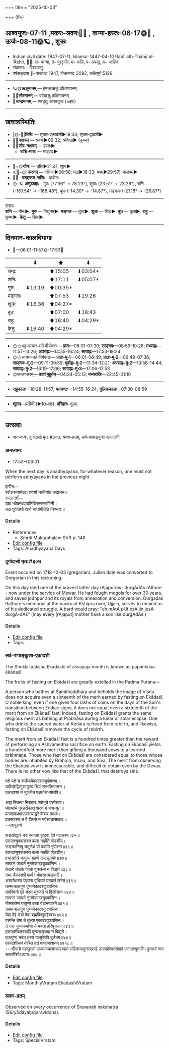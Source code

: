 +++
title = "2025-10-03"

+++
(चि॰)
## आश्वयुजः-07-11  ,मकरः-श्रवणः🌛🌌  ,  कन्या-हस्तः-06-17🌞🌌  ,  ऊर्जः-08-11🌞🪐  , शुक्रः
- Indian civil date: 1947-07-11, Islamic: 1447-04-10 Rabīʿ ath-Thānī/ al-ʾĀkhir, 🌌🌞: सं- कन्या, तं- पुरट्टासि, म- कन्नि, प- अस्सू, अ- आहिन
- संवत्सरः - विश्वावसुः
- वर्षसङ्ख्या 🌛- शकाब्दः 1947, विक्रमाब्दः 2082, कलियुगे 5126
___________________
- 🪐🌞**ऋतुमानम्** — हेमन्तऋतुः दक्षिणायनम्
- 🌌🌞**सौरमानम्** — वर्षऋतुः दक्षिणायनम्
- 🌛**चान्द्रमानम्** — शरदृतुः आश्वयुजः (≈इषः)
___________________


## खचक्रस्थितिः
- |🌞-🌛|**तिथिः** — शुक्ल-एकादशी►18:33; शुक्ल-द्वादशी►  
- 🌌🌛**नक्षत्रम्** — श्रवणः►09:32; श्रविष्ठा► (कुम्भः)  
- 🌌🌞**सौर-नक्षत्रम्** — हस्तः►  
  - **राशि-मासः** — भाद्रपदः► 
___________________
- 🌛+🌞**योगः** — धृतिः►21:41; शूलः►  
- २|🌛-🌞|**करणम्** — वणिजा►06:58; भद्रा►18:33; बवम्►29:57!; बालवम्►  
- 🌌🌛- **चन्द्राष्टम-राशिः**—कर्कटः  
- 🌞-🪐 **अमूढग्रहाः** - गुरुः (77.36° → 78.23°), शुक्रः (23.51° → 23.26°), शनिः (-167.54° → -166.48°), बुधः (-14.30° → -14.87°), मङ्गलः (-27.18° → -26.87°)
___________________
राशयः  
**शनि** — मीनः►. **गुरु** — मिथुनम्►. **मङ्गल** — तुला►. **शुक्र** — सिंहः►. **बुध** — तुला►. **राहु** — कुम्भः►. **केतु** — सिंहः►. 
___________________


## दिनमान-कालविभागाः
- 🌅—06:01-11:57🌞-17:53🌇  

|      |⬇     |⬆     |⬇     |
|------|-----|-----|------|
|चन्द्रः|     |⬆15:05 |⬇03:04*|
|शनिः   |     |⬆17:11 |⬇05:07*|
|गुरुः  |⬇13:19 |⬆00:35*|     |
|मङ्गलः |     |⬆07:53 |⬇19:26 |
|शुक्रः |⬇16:36 |⬆04:27*|     |
|बुधः   |     |⬆07:00 |⬇18:43 |
|राहुः  |     |⬆16:40 |⬇04:29*|
|केतुः  |⬇16:40 |⬆04:29*|     |
___________________
- 🌞⚝भट्टभास्कर-मते वीर्यवन्तः— **प्रातः**—06:01-07:30; **साङ्गवः**—08:59-10:28; **मध्याह्नः**—11:57-13:26; **अपराह्णः**—14:55-16:24; **सायाह्नः**—17:53-19:24  
- 🌞⚝सायण-मते वीर्यवन्तः— **प्रातः-मु॰1**—06:01-06:49; **प्रातः-मु॰2**—06:49-07:36; **साङ्गवः-मु॰2**—09:11-09:59; **पूर्वाह्णः-मु॰2**—11:34-12:21; **अपराह्णः-मु॰2**—13:56-14:44; **सायाह्नः-मु॰2**—16:19-17:06; **सायाह्नः-मु॰3**—17:06-17:53  
- 🌞कालान्तरम्— **ब्राह्मं मुहूर्तम्**—04:24-05:13; **मध्यरात्रिः**—22:45-01:10  
___________________
- **राहुकालः**—10:28-11:57; **यमघण्टः**—14:55-16:24; **गुलिककालः**—07:30-08:59  
___________________
- **शूलम्**—प्रतीची (►10:46); **परिहारः**–गुडम्  
___________________

## उत्सवाः
- अनध्यायः, दुर्गादासो मृतः #३०७, श्रवण-व्रतम्, सर्व-पापाङ्कुशा-एकादशी
### अनध्यायः
- 17:53→06:01



When the next day is anadhyayana, for whatever reason, one must not perform adhyayana in the previous night.

हारीतः—  
श्वोऽनध्यायेऽद्य शर्वर्यां नाधीयीत कदाचन॥  
कालादर्शे—  
यदा भवेदनध्यायतिथिरुत्तरभागिनी।  
तदा पूर्वतिथौ रात्रौ नाधीयीतेति निश्चयः॥



#### Details
- References
  - Smriti Muktaphalam SVR p.  148
- [Edit config file](https://github.com/jyotisham/adyatithi/blob/master/time_focus/adhyayana/description_only/anadhyAyaH~pUrvarAtrau.toml)
- Tags: Anadhyayana Days


### दुर्गादासो मृतः #३०७

Event occured on 1718-10-03 (gregorian). Julian date was converted to Gregorian in this reckoning. 

On this day died one of the bravest latter day rAjaputras- durgAdAs rAthore - now under the service of Mewar. He had fought mogols for over 30 years, and saved jodhpur and its royals from annexation and conversion. Durgadas Rathore's memorial at the banks of Kshipra river, Ujjain, serves to remind us of his dedicated struggle. A bard would pray: "eh mAtA pUt esA jin jesA durgA-dAs" (may every [rAjaput] mother have a son like durgAdAs.)

#### Details
- [Edit config file](https://github.com/jyotisham/adyatithi/blob/master/mahApuruSha/xatra-later/julian/day/09/22/durgAdAso_mRtaH.toml)
- Tags: 


### सर्व-पापाङ्कुशा-एकादशी



The Shukla-paksha Ekadashi of āśvayuja month is known as pāpāṅkuśā-ēkādaśī.

The fruits of fasting on Ekādaśī are greatly extolled in the Padma Purana—

A person who bathes at Śaṃkhoddhāra and beholds the image of Viṣṇu does not acquire even a sixteenth of the merit earned by fasting on Ekādaśī. O noble king, even if one gives four lakhs of coins on the days of the Sun's transition between Zodiac signs, it does not equal even a sixteenth of the merit from an Ekādaśī fast! Indeed, fasting on Ekādaśī grants the same religious merit as bathing at Prabhāsa during a lunar or solar eclipse. One who drinks the sacred water at Kedāra is freed from rebirth, and likewise, fasting on Ekādaśī removes the cycle of rebirth. 

The merit from an Ekādaśī fast is a hundred times greater than the reward of performing an Ashvamedha sacrifice on earth. Fasting on Ekādaśī yields a hundredfold more merit than gifting a thousand cows to a learned brāhmaṇa. Those who fast on Ekādaśī are considered equal to those whose bodies are inhabited by Brahma, Viṣṇu, and Śiva. The merit from observing the Ekādaśī vow is immeasurable, and difficult to obtain even by the Devas. There is no other vow like that of the Ekādaśī, that destroys sins.

पक्षे पक्षे च कर्तव्यमेकादश्यामुपोषणम्।  
यदीच्छेद्विष्णुसायुज्यं श्रियं सन्ततिमात्मनः।  
एकादश्यां न भुञ्जीत पक्षयोरुभयोरपि॥  
  
अद्य स्थित्वा निराहारः श्वोभूते परमेश्वर।  
भोक्ष्यामि पुण्डरीकाक्ष शरणं मे भवाच्युत॥  
प्रमादादथवाऽऽलस्याद्धरे केशव माधव।  
व्रतस्यास्य च वै विघ्नो न भवेत्त्वत्प्रसादतः॥  
--पद्मपुराणे  
  
शङ्खोद्धारे नरः स्नात्वा दृष्ट्वा देवं गदाधरम्॥३५॥  
एकादश्युपवासस्य कलां नार्हति षोडशीम्।  
सङ्क्रान्तिषु चतुर्लक्षं यो ददाति नृपोत्तम॥३६॥  
एकादश्युपवासस्य कलां नार्हति षोडशीम्।  
प्रभासक्षेत्रे यत्पुण्यं ग्रहणे चन्द्रसूर्ययोः॥३७॥  
तत्फलं जायते नूनमेकादश्युपवासिनः।  
केदारे चोदकं पीत्वा पुनर्जन्म न विद्यते॥३८॥  
तथा चैकादशी पार्थ गर्भवासक्षयङ्करी।  
अश्वमेधस्य यज्ञस्य पृथिव्यां यत्फलं लभेत्॥३९॥  
तस्माच्छतगुणं पुण्यमेकादश्युपवासिनः।  
तपस्विनो गृहे यस्य भुञ्जते च द्विजोत्तमाः॥४०॥  
तत्फलं जायते नूनमेकादश्युपवासिनः।  
गोसहस्रेण यत्पुण्यं दत्वा वेदान्तपारगे॥४१॥  
तस्माच्छतगुणं पुण्यमेकादश्युपवासिनः।  
येषां देहे त्रयो देवा ब्रह्मविष्णुमहेश्वराः॥४२॥  
वसन्ति तेषां ते तुल्या एकादश्युपवासिनः।  
ते नराः पुण्यकर्माणो ये भक्ता हरिपूजकाः॥४३॥  
एकादशीव्रतस्यापि पुण्यसङ्ख्या न विद्यते।  
एतत्पुण्यं भवेत् तस्य यत्सुरैरपि दुर्लभम्॥४४॥  
एकादशीसमं नास्ति व्रतं पापप्रणाशनम्॥११८॥  
---श्रीपाद्मे महापुराणे पञ्चपञ्चाशत्साहस्र्यां संहितायामुत्तरखण्डे उमामहेश्वरसंवादे एकादश्युत्पत्ति-मुरवधो नाम चत्वारिंशोऽध्यायः॥४०॥



#### Details
- [Edit config file](https://github.com/jyotisham/adyatithi/blob/master/time_focus/monthly/ekAdashI/description_only/pApAGkuzA-EkAdazI.toml)
- Tags: MonthlyVratam EkadashiVratam


### श्रवण-व्रतम्

Observed on every occurrence of Śravaṇaḥ nakshatra (Sūryōdayaḥ/paraviddha). 



#### Details
- [Edit config file](https://github.com/jyotisham/adyatithi/blob/master/general/sidereal_solar_month/nakshatra/00/22/zravaNa-vratam.toml)
- Tags: SpecialVratam


